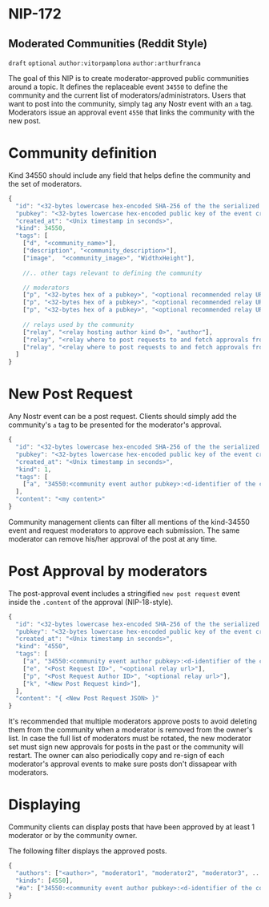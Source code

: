 NIP-172
=======

Moderated Communities (Reddit Style)
------------------------------------

`draft` `optional` `author:vitorpamplona` `author:arthurfranca`

The goal of this NIP is to create moderator-approved public communities around a topic. It defines the replaceable event `34550` to define the community and the current list of moderators/administrators. Users that want to post into the community, simply tag any Nostr event with an `a` tag. Moderators issue an approval event `4550` that links the community with the new post.

# Community definition

Kind 34550 should include any field that helps define the community and the set of moderators.

```js
{
  "id": "<32-bytes lowercase hex-encoded SHA-256 of the the serialized event data>",
  "pubkey": "<32-bytes lowercase hex-encoded public key of the event creator>",
  "created_at": "<Unix timestamp in seconds>",
  "kind": 34550,
  "tags": [
    ["d", "<community_name>"],
    ["description", "<community_description>"],
    ["image",  "<community_image>", "WidthxHeight"],
	
    //.. other tags relevant to defining the community

    // moderators
    ["p", "<32-bytes hex of a pubkey>", "<optional recommended relay URL>", "moderator"],
    ["p", "<32-bytes hex of a pubkey>", "<optional recommended relay URL>", "moderator"],
    ["p", "<32-bytes hex of a pubkey>", "<optional recommended relay URL>", "moderator"],
	
    // relays used by the community 
    ["relay", "<relay hosting author kind 0>", "author"],
    ["relay", "<relay where to post requests to and fetch approvals from>"], 
    ["relay", "<relay where to post requests to and fetch approvals from>"]
  ]
}
```

# New Post Request

Any Nostr event can be a post request. Clients should simply add the community's `a` tag to be presented for the moderator's approval.

```js
{
  "id": "<32-bytes lowercase hex-encoded SHA-256 of the the serialized event data>",
  "pubkey": "<32-bytes lowercase hex-encoded public key of the event creator>",
  "created_at": "<Unix timestamp in seconds>",
  "kind": 1,
  "tags": [
    ["a", "34550:<community event author pubkey>:<d-identifier of the community>", "<optional relay url>"],
  ], 
  "content": "<my content>"
}
```

Community management clients can filter all mentions of the kind-34550 event and request moderators to approve each submission. The same moderator can remove his/her approval of the post at any time.

# Post Approval by moderators

The post-approval event includes a stringified `new post request` event inside the `.content` of the approval (NIP-18-style).

```js
{
  "id": "<32-bytes lowercase hex-encoded SHA-256 of the the serialized event data>",
  "pubkey": "<32-bytes lowercase hex-encoded public key of the event creator>",
  "created_at": "<Unix timestamp in seconds>",
  "kind": "4550",
  "tags": [
    ["a", "34550:<community event author pubkey>:<d-identifier of the community>", "<optional relay url>"],
    ["e", "<Post Request ID>", "<optional relay url>"],
    ["p", "<Post Request Author ID>", "<optional relay url>"],
    ["k", "<New Post Request kind>"],
  ], 
  "content": "{ <New Post Request JSON> }"
}
```

It's recommended that multiple moderators approve posts to avoid deleting them from the community when a moderator is removed from the owner's list. In case the full list of moderators must be rotated, the new moderator set must sign new approvals for posts in the past or the community will restart. The owner can also periodically copy and re-sign of each moderator's approval events to make sure posts don't dissapear with moderators. 

# Displaying

Community clients can display posts that have been approved by at least 1 moderator or by the community owner.

The following filter displays the approved posts.

```js
{
  "authors": ["<author>", "moderator1", "moderator2", "moderator3", ...],
  "kinds": [4550],
  "#a": ["34550:<community event author pubkey>:<d-identifier of the community>"],
}
```